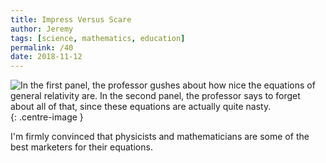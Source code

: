 ```yaml
---
title: Impress Versus Scare
author: Jeremy
tags: [science, mathematics, education]
permalink: /40
date: 2018-11-12
---
```


![In the first panel, the professor gushes about how nice the equations of general relativity are. In the second panel, the professor says to forget about all of that, since these equations are actually quite nasty.](https://res.cloudinary.com/dh3hm8pb7/image/upload/c_scale,q_auto:best,w_615/v1535842782/Handwaving/Published/ImpressVersusScare.png){: .centre-image }

I'm firmly convinced that physicists and mathematicians are some of the best marketers for their equations.